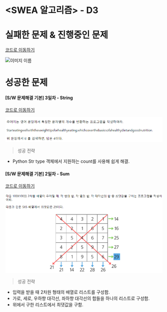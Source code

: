 # <SWEA 알고리즘> - D3

# 실패한 문제 & 진행중인 문제

[코드로 이동하기]()

![이미지 이름]()



# 성공한 문제

#### [S/W 문제해결 기본] 3일차 - String

[코드로 이동하기](https://github.com/yeomkyeorae/algorithm/blob/master/SWEA/D3/D3_3day_String.py)

![3일차 - String](./images/D3_3day_String.PNG)

> 성공 전략

- Python Str type 객체에서 지원하는 count를 사용해 쉽게 해결.



#### [S/W 문제해결 기본] 2일차 - Sum

[코드로 이동하기](https://github.com/yeomkyeorae/algorithm/blob/master/SWEA/D3/D3_2day_Sum.py)

![2일차 - Sum](./images/D3_2day_Sum.PNG)



> 성공 전략

- 입력을 받을 때 2차원 형태의 배열로 리스트를 구성함.
- 가로, 세로, 우하향 대각선, 좌하향 대각선의 합들을 하나의 리스트로 구성함.
- 위에서 구한 리스트에서 최댓값을 구함.